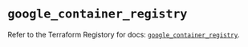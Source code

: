 # `google_container_registry`

Refer to the Terraform Registory for docs: [`google_container_registry`](https://registry.terraform.io/providers/hashicorp/google-beta/4.66.0/docs/resources/google_container_registry).
